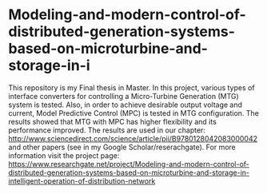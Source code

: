 # Modeling-and-modern-control-of-distributed-generation-systems-based-on-microturbine-and-storage-in-i
This repository is my Final thesis in Master. In this project, various types of interface converters for controlling a Micro-Turbine Generation (MTG) system is tested. Also, in order to achieve desirable output voltage and current, Model Predictive Control (MPC) is tested in MTG configuration. The results showed that MTG with MPC has higher flexibility and its performance improved. The results are used in our chapter: http://www.sciencedirect.com/science/article/pii/B9780128042083000042 and other papers (see in my Google Scholar/reserachgate).
For more information visit the project page: https://www.researchgate.net/project/Modeling-and-modern-control-of-distributed-generation-systems-based-on-microturbine-and-storage-in-intelligent-operation-of-distribution-network
